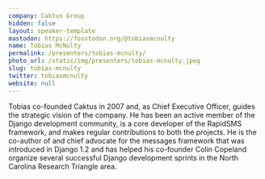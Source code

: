```yaml
---
company: Caktus Group
hidden: false
layout: speaker-template
mastodon: https://fosstodon.org/@tobiasmcnulty
name: Tobias McNulty
permalink: /presenters/tobias-mcnulty/
photo_url: /static/img/presenters/tobias-mcnulty.jpeg
slug: tobias-mcnulty
twitter: tobiasmcnulty
website: null
---
```


Tobias co-founded Caktus in 2007 and, as Chief Executive Officer, guides the strategic vision of the company. He has been an active member of the Django development community, is a core developer of the RapidSMS framework, and makes regular contributions to both the projects. He is the co-author of and chief advocate for the messages framework that was introduced in Django 1.2 and has helped his co-founder Colin Copeland organize several successful Django development sprints in the North Carolina Research Triangle area.
